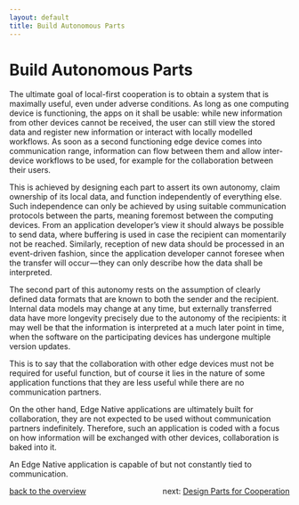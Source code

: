 ```yaml
---
layout: default
title: Build Autonomous Parts
---
```


# Build Autonomous Parts

The ultimate goal of local-first cooperation is to obtain a system that is maximally useful, even under adverse conditions.
As long as one computing device is functioning, the apps on it shall be usable:
while new information from other devices cannot be received, the user can still view the stored data and register new information or interact with locally modelled workflows.
As soon as a second functioning edge device comes into communication range, information can flow between them and allow inter-device workflows to be used, for example for the collaboration between their users.

This is achieved by designing each part to assert its own autonomy, claim ownership of its local data, and function independently of everything else.
Such independence can only be achieved by using suitable communication protocols between the parts, meaning foremost between the computing devices.
From an application developer’s view it should always be possible to send data, where buffering is used in case the recipient can momentarily not be reached.
Similarly, reception of new data should be processed in an event-driven fashion, since the application developer cannot foresee when the transfer will occur — they can only describe how the data shall be interpreted.

The second part of this autonomy rests on the assumption of clearly defined data formats that are known to both the sender and the recipient.
Internal data models may change at any time, but externally transferred data have more longevity precisely due to the autonomy of the recipients:
it may well be that the information is interpreted at a much later point in time, when the software on the participating devices has undergone multiple version updates.

This is to say that the collaboration with other edge devices must not be required for useful function, but of course it lies in the nature of some application functions that they are less useful while there are no communication partners.

On the other hand, Edge Native applications are ultimately built for collaboration, they are not expected to be used without communication partners indefinitely. Therefore, such an application is coded with a focus on how information will be exchanged with other devices, collaboration is baked into it.

An Edge Native application is capable of but not constantly tied to communication.

<div style="float:right">next: <a href="cooperation.html">Design Parts for Cooperation</a></div>
<div style="float:left"><a href="/#local-first-cooperation-principles">back to the overview</a></div>
<div style="clear:both">

